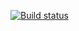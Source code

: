 
[![Build status](https://ci.appveyor.com/api/projects/status/omlrg03c46exa3rd?svg=true)](https://ci.appveyor.com/project/Pro-Bloxa/game-goblin)
